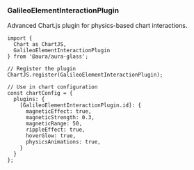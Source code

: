 ### GalileoElementInteractionPlugin
Advanced Chart.js plugin for physics-based chart interactions.

```tsx
import { 
  Chart as ChartJS,
  GalileoElementInteractionPlugin 
} from '@aura/aura-glass';

// Register the plugin
ChartJS.register(GalileoElementInteractionPlugin);

// Use in chart configuration
const chartConfig = {
  plugins: {
    [GalileoElementInteractionPlugin.id]: {
      magneticEffect: true,
      magneticStrength: 0.3,
      magneticRange: 50,
      rippleEffect: true,
      hoverGlow: true,
      physicsAnimations: true,
    }
  }
};
```